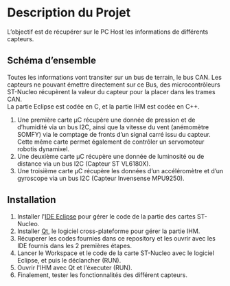 # Description du Projet
L’objectif est de récupérer sur le PC Host les informations de différents capteurs.

## Schéma d’ensemble
Toutes les informations vont transiter sur un bus de terrain, le bus CAN.
Les capteurs ne pouvant émettre directement sur ce Bus, des microcontrôleurs ST-Nucleo récupèrent la valeur du capteur pour la placer dans les trames CAN.\
La partie Eclipse est codée en C, et la partie IHM est codée en C++.

1. Une première carte µC récupère une donnée de pression et de d’humidité via un bus I2C, ainsi que la vitesse du vent (anémomètre SOMFY) via le comptage de fronts d’un signal carré issu du capteur. Cette même carte permet également de contrôler un servomoteur robotis dynamixel.
2. Une deuxième carte µC récupère une donnée de luminosité ou de distance via un bus I2C (Capteur ST VL6180X).
3. Une troisième carte µC récupère les données d’un accéléromètre et d’un gyroscope via un bus I2C (Capteur Invensense MPU9250).

## Installation
1. Installer l'[IDE Eclipse](https://www.eclipse.org/downloads/) pour gérer le code de la partie des cartes ST-Nucleo.
2. Installer [Qt](https://www.qt.io/download), le logiciel cross-plateforme pour gérer la partie IHM.
3. Récuperer les codes fournies dans ce repository et les ouvrir avec les IDE fournis dans les 2 premières étapes.
4. Lancer le Workspace et le code de la carte ST-Nucleo avec le logiciel Eclipse, et puis le déclancher (RUN).
5. Ouvrir l'IHM avec Qt et l'éxecuter (RUN).
6. Finalement, tester les fonctionnalités des différent capteurs.
